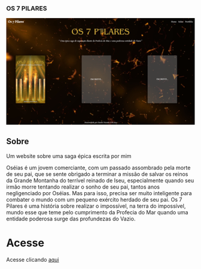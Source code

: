### OS 7 PILARES

<img src="/assets/images/project-cover.webp" alt="Projeto"/>

## Sobre

Um website sobre uma saga épica escrita por mim

Oséias é um jovem comerciante, com um passado assombrado pela morte de seu pai, que se sente obrigado a terminar a missão de salvar os reinos da Grande Montanha do terrível reinado de Iseu, especialmente quando seu irmão morre tentando realizar o sonho de seu pai, tantos anos negligenciado por Oséias. Mas para isso, precisa ser muito inteligente para combater o mundo com um pequeno exército herdado de seu pai. Os 7 Pilares é uma história sobre realizar o impossível, na terra do impossível, mundo esse que teme pelo cumprimento da Profecia do Mar quando uma entidade poderosa surge das profundezas do Vazio.

# Acesse

Acesse clicando [aqui](https://danilo-vicentin-silva.github.io/os-7-pilares/)

